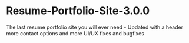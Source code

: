 # Resume-Portfolio-Site-3.0.0
The last resume portfolio site you will ever need - Updated with a header more contact options and more UI/UX fixes and bugfixes
